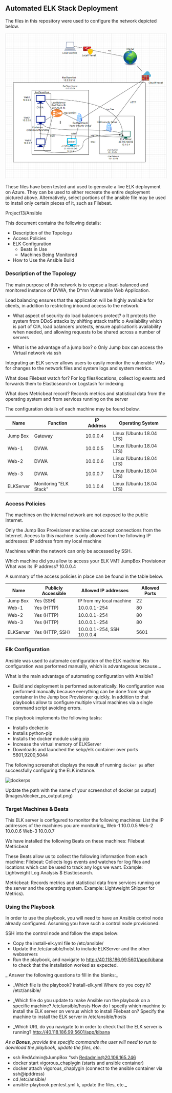 ## Automated ELK Stack Deployment

The files in this repository were used to configure the network depicted below.

![](Images/Diagram.png)


These files have been tested and used to generate a live ELK deployment on Azure. They can be used to either recreate the entire deployment pictured above. Alternatively, select portions of the ansible file may be used to install only certain pieces of it, such as Filebeat.

  Project13/Ansible

This document contains the following details:
- Description of the Topologu
- Access Policies
- ELK Configuration
  - Beats in Use
  - Machines Being Monitored
- How to Use the Ansible Build


### Description of the Topology

The main purpose of this network is to expose a load-balanced and monitored instance of DVWA, the D*mn Vulnerable Web Application.

Load balancing ensures that the application will be highly available for clients, in addition to restricting inbound access to the network.

* What aspect of security do load balancers protect? 
o It protects the system from DDoS attacks by shifting attack traffic
o Availability which is part of CIA, load balancers protects, ensure application’s availability when needed, and allowing requests to be shared across a number of servers 

* What is the advantage of a jump box?
o Only Jump box can access the Virtual network via ssh 

Integrating an ELK server allows users to easily monitor the vulnerable VMs for changes to the network files and system logs and system metrics.

What does Filebeat watch for? 
For log files/locations, collect log events and forwards them to   Elasticsearch or Logstash for indexing

What does Metricbeat record?
Records metrics and statistical data from the operating system and from services running on the server

The configuration details of each machine may be found below.

| Name      | Function               | IP Address | Operating System         |
|-----------|------------------------|------------|--------------------------|
| Jump Box  | Gateway                | 10.0.0.4   | Linux (Ubuntu 18.04 LTS) |
| Web-1     | DVWA                   | 10.0.0.5   | Linux (Ubuntu 18.04 LTS) |
| Web-2     | DVWA                   | 10.0.0.6   | Linux (Ubuntu 18.04 LTS) |
| Web-3     | DVWA                   | 10.0.0.7   | Linux (Ubuntu 18.04 LTS) |
| ELKServer | Monitoring "ELK Stack" | 10.1.0.4   | Linux (Ubuntu 18.04 LTS) |

### Access Policies

The machines on the internal network are not exposed to the public Internet. 

Only the Jump Box Provisioner machine can accept connections from the Internet. Access to this machine is only allowed from the following IP addresses:
IP address from my local machine

Machines within the network can only be accessed by SSH.

Which machine did you allow to access your ELK VM? JumpBox Provisioner What was its IP address? 10.0.0.4

A summary of the access policies in place can be found in the table below.

| Name      | Publicly Accessible | Allowed IP addresses       | Allowed Ports |
|-----------|---------------------|----------------------------|---------------|
| Jump Box  | Yes (SSH)           | IP from my local machine   | 22            |
| Web-1     | Yes (HTTP)          | 10.0.0.1-254               | 80            |
| Web-2     | Yes (HTTP)          | 10.0.0.1-254               | 80            |
| Web-3     | Yes (HTTP)          | 10.0.0.1-254               | 80            |
| ELKServer | Yes (HTTP, SSH)     | 10.0.0.1-254, SSH 10.0.0.4 | 5601   


### Elk Configuration

Ansible was used to automate configuration of the ELK machine. No configuration was performed manually, which is advantageous because...

What is the main advantage of automating configuration with Ansible?
* Build and deployment is performed automatically. No configuration was performed manually because everything can be done from single container in the Jump box Provisioner quickly. In addition to that playbooks allow to configure multiple virtual machines via a single command script avoiding errors.

The playbook implements the following tasks:
* Installs docker.io
* Installs python-pip
* Installs the docker module using pip
* Increase the virtual memory of ELKServer
* Downloads and launched the sebp/elk container over ports 5601,9200,5044



The following screenshot displays the result of running `docker ps` after successfully configuring the ELK instance.

![dockerps](https://user-images.githubusercontent.com/86036665/143174914-a8802de0-f18f-4b2a-840e-ccda64af4763.png)

Update the path with the name of your screenshot of docker ps output](Images/docker_ps_output.png)



### Target Machines & Beats
This ELK server is configured to monitor the following machines:
List the IP addresses of the machines you are monitoring_
Web-1 10.0.0.5
Web-2 10.0.0.6
Web-3 10.0.0.7

We have installed the following Beats on these machines:
Filebeat
Metricbeat

These Beats allow us to collect the following information from each machine:
Filebeat: Collects logs events and watches for log files and locations which can be used to track any logs we want. Example: Lightweight Log Analysis $ Elasticsearch.

Metricbeat: Records metrics and statistical data from services running on the server and the operating system. Example: Lightweight Shipper for Metrics). 


### Using the Playbook
In order to use the playbook, you will need to have an Ansible control node already configured. Assuming you have such a control node provisioned: 

SSH into the control node and follow the steps below:
- Copy the install-elk.yml file to /etc/ansible/
- Update the /etc/ansible/hotst to include ELKServer and the other webservers
- Run the playbook, and navigate to http://40.118.186.99:5601/app/kibana to check that the installation worked as expected.

_ Answer the following questions to fill in the blanks:_
- _Which file is the playbook? Install-elk.yml Where do you copy it? /etct/ansible/
- _Which file do you update to make Ansible run the playbook on a specific machine? 
/etc/ansible/hosts
How do I specify which machine to install the ELK server on versus which to install Filebeat on? 
Specify the machine to install the ELK server in /etc/ansible/hosts 

- _Which URL do you navigate to in order to check that the ELK server is running?
http://40.118.186.99:5601/app/kibana

_As a **Bonus**, provide the specific commands the user will need to run to download the playbook, update the files, etc._

* ssh RedAdmin@JumpBox  “ssh Redadmin@20.106.165.246 
* docker start vigorous_chaplygin   (starts and ansible container)
* docker attach vigorous_chaplygin  (connect to the ansible container via ssh@ipddress)
* cd /etc/ansible/  
* ansible-playbook pentest.yml
k, update the files, etc._
